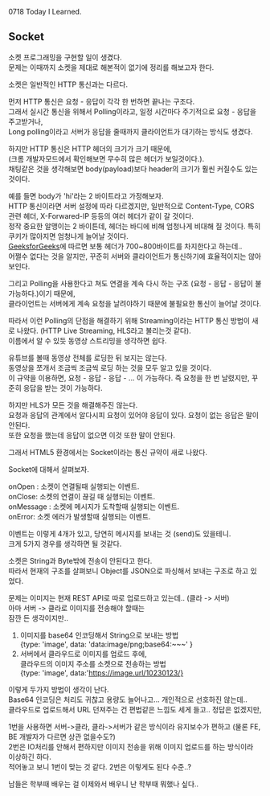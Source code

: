 0718 Today I Learned.



## Socket

소켓 프로그래밍을 구현할 일이 생겼다.<br>
문제는 이때까지 소켓을 제대로 해본적이 없기에 정리를 해보고자 한다.

소켓은 일반적인 HTTP 통신과는 다르다.<br>

먼저 HTTP 통신은 요청 - 응답이 각각 한 번하면 끝나는 구조다.<br>
그래서 실시간 통신을 위해서 Polling이라고, 일정 시간마다 주기적으로 요청 - 응답을 주고받거나, <br>
Long polling이라고 서버가 응답을 줄때까지 클라이언트가 대기하는 방식도 생겼다.

하지만 HTTP 통신은 HTTP 헤더의 크기가 크기 때문에,  <br>
(크롬 개발자모드에서 확인해보면 무수히 많은 헤더가 보일것이다.). <br>
채팅같은 것을 생각해보면 body(payload)보다 header의 크기가 훨씬 커질수도 있는 것이다.

예를 들면 body가 'hi'라는 2 바이트라고 가정해보자.  <br>
HTTP 통신이라면 서버 설정에 따라 다르겠지만, 일반적으로 Content-Type, CORS 관련 헤더, X-Forwared-IP 등등의 여러 헤더가 같이 갈 것이다.  <br>
정작 중요한 알맹이는 2 바이튼데, 헤더는 바디에 비해 엄청나게 비대해 질 것이다. 특히 쿠키가 많아지면 엄청나게 늘어날 것이다.  <br>
[GeeksforGeeks](https://www.geeksforgeeks.org/what-is-web-socket-and-how-it-is-different-from-the-http/)에 따르면 보통 헤더가 700~800바이트를 차지한다고 하는데..  <br>
어쩔수 없다는 것을 알지만, 꾸준히 서버와 클라이언트가 통신하기에 효율적이지는 않아 보인다.

그리고 Polling을 사용한다고 쳐도 연결을 계속 다시 하는 구조 (요청 - 응답 - 응답이 불가능하다.)이기 때문에,  <br>
클라이언트는 서버에게 계속 요청을 날려야하기 때문에 불필요한 통신이 늘어날 것이다.  

따라서 이런 Polling의 단점을 해결하기 위해 Streaming이라는 HTTP 통신 방법이 새로 나왔다. (HTTP Live Streaming, HLS라고 불리는것 같다). <br>
이름에서 알 수 있듯 동영상 스트리밍을 생각하면 쉽다.

유튜브를 볼때 동영상 전체를 로딩한 뒤 보지는 않는다.  <br>
동영상을 쪼개서 조금씩 조금씩 로딩 하는 것을 모두 알고 있을 것이다.  <br>
이 규약을 이용하면, 요청 - 응답 - 응답 - ... 이 가능하다. 즉 요청을 한 번 날렸지만, 꾸준히 응답을 받는 것이 가능하다.  

하지만 HLS가 모든 것을 해결해주진 않는다.  <br>
요청과 응답의 관계에서 알다시피 요청이 있어야 응답이 있다. 요청이 없는 응답은 말이 안된다.  <br>
또한 요청을 했는데 응답이 없으면 이것 또한 말이 안된다.  

그래서 HTML5 환경에서는 Socket이라는 통신 규약이 새로 나왔다.

Socket에 대해서 살펴보자.

onOpen : 소켓이 연결될때 실행되는 이벤트.<br>
onClose: 소켓의 연결이 끊길 때 실행되는 이벤트. <br>
onMessage : 소켓에 메시지가 도착할때 실행되는 이벤트. <br>
onError: 소켓 에러가 발생할때 실행되는 이벤트. 

이벤트는 이렇게 4개가 있고, 당연히 메시지를 보내는 것 (send)도 있을테니. <br>
크게 5가지 경우를 생각하면 될 것같다.  

소켓은 String과 Byte밖에 전송이 안된다고 한다.<br>
따라서 현재의 구조를 살펴보니 Object를 JSON으로 파싱해서 보내는 구조로 하고 있었다.

문제는 이미지는 현재 REST API로 따로 업로드하고 있는데.. (클라 -> 서버)<br>
아마 서버 -> 클라로 이미지를 전송해야 할때는<br>
잠깐 든 생각이지만..

1. 이미지를 base64 인코딩해서 String으로 보내는 방법<br>
   {type: 'image', data: 'data:image/png;base64:~~~' }
2. 서버에서 클라우드로 이미지를 업로드 후에,<br>
   클라우드의 이미지 주소를 소켓으로 전송하는 방법<br>
   {type: 'image', data:'https://image.url/10230123/}

이렇게 두가지 방법이 생각이 난다.<br>
Base64 인코딩은 처리도 귀찮고 용량도 늘어나고... 개인적으로 선호하진 않는데..<br>
클라우드로 업로드해서 URL 던져주는 건 편법같은 느낌도 세게 들고.. 정답은 없겠지만,

1번을 사용하면 서버->클라, 클라->서버가 같은 방식이라 유지보수가 편하고 (물론 FE, BE 개발자가 다르면 상관 없을수도?)<br>
2번은 IO처리를 안해서 편하지만 이미지 전송을 위해 이미지 업로드를 하는 방식이라 이상하긴 하다.<br>
적어놓고 보니 1번이 맞는 것 같다. 2번은 이렇게도 된다 수준..?

남들은 학부때 배우는 걸 이제와서 배우니 난 학부때 뭐했나 싶다..
